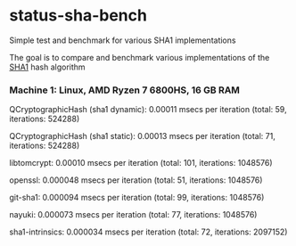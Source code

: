 # status-sha-bench
Simple test and benchmark for various SHA1 implementations

The goal is to compare and benchmark various implementations of the [SHA1]([url](https://en.wikipedia.org/wiki/SHA-1)) hash algorithm

### Machine 1: Linux, AMD Ryzen 7 6800HS, 16 GB RAM

QCryptographicHash (sha1 dynamic): 0.00011 msecs per iteration (total: 59, iterations: 524288)

QCryptographicHash (sha1 static): 0.00013 msecs per iteration (total: 71, iterations: 524288)

libtomcrypt: 0.00010 msecs per iteration (total: 101, iterations: 1048576)

openssl: 0.000048 msecs per iteration (total: 51, iterations: 1048576)

git-sha1: 0.000094 msecs per iteration (total: 99, iterations: 1048576)

nayuki: 0.000073 msecs per iteration (total: 77, iterations: 1048576)

sha1-intrinsics: 0.000034 msecs per iteration (total: 72, iterations: 2097152)
